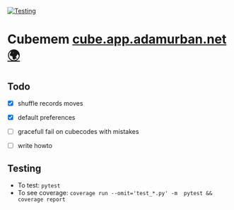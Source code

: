 [![Testing](https://github.com/adamurban98/cubemem/actions/workflows/test.yml/badge.svg)](https://github.com/adamurban98/cubemem/actions/workflows/test.yml)

# Cubemem [cube.app.adamurban.net 🌍](https://cube.app.adamurban.net/)

## Todo
- [x] shuffle records moves
- [x] default preferences
- [ ] gracefull fail on cubecodes with mistakes
- [ ] write howto


## Testing
- To test: `pytest`
- To see coverage: `coverage run --omit='test_*.py' -m  pytest && coverage report`